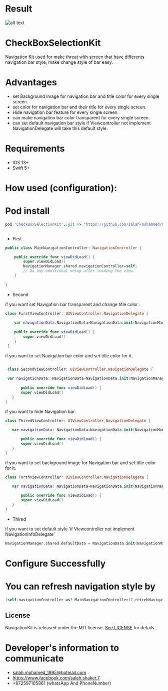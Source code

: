 # Result

![alt text](https://github.com/salah-mohammed/NavigationKit/blob/master/NavigationKitExample/example.gif)

# CheckBoxSelectionKit

Navigation Kit used for make threat with screen that have differents navigation bar style, make change style of bar easy.
# Advantages
* set Background Image for navigation bar and title color for every single screen.
* set color for navigation bar and their title for every single screen.
* Hide navigation bar feature for every single screen.
* can make navigation bar color transparent for every single screen.
* can set default navigation bar style if Viewcontroller not implement NavigationDelegate will take this default style.


# Requirements
* IOS 13+ 
* Swift 5+

# How used (configuration): 

# Pod install
```ruby
pod 'CheckBoxSelectionKit',:git => "https://github.com/salah-mohammed/CheckBoxSelectionKit.git"
 
```
- First

```swift
public class MainNavigationController: NavigationController {

    public override func viewDidLoad() {
        super.viewDidLoad()
        NavigationManager.shared.navigationController=self;
        // Do any additional setup after loading the view.
    }
    
}
```
- Second

if you want set Navigation bar transparent and change title color .
```swift
class FirstViewController: UIViewController,NavigationDelegate {
 
    var navigationData:NavigationData=NavigationData.init(NavigationManager.NavigationStyle.custom(NavigationManager.BarColor.transparent,titleColor:UIColor.black))
    
    public override func viewDidLoad() {
        super.viewDidLoad()
    }
 }

 ```
 
 if you want to set Navigation bar color and set title color for it.
 
 ```swift

  class SecondViewController: UIViewController,NavigationDelegate {
  
  var navigationData: NavigationData=NavigationData.init(NavigationManager.NavigationStyle.custom(NavigationManager.BarColor.customColor(UIColor.blue), titleColor:  UIColor.white))
    
        public override func viewDidLoad() {
        super.viewDidLoad()
    }
}
```
if you want to hide Navigation bar.

 ```swift
 class ThiredViewController: UIViewController,NavigationDelegate {

    var navigationData: NavigationData=NavigationData.init(NavigationManager.NavigationStyle.hide);
    
        public override func viewDidLoad() {
        super.viewDidLoad()
    }
}
 ```

if you want to set background image for Navigation bar and set title color for it.

 ```swift
 class ForthViewController: UIViewController,NavigationDelegate {

    var navigationData: NavigationData=NavigationData.init(NavigationManager.NavigationStyle.custom(NavigationManager.BarColor.backgroundImage(UIImage.init(named:"navigationImage")!), titleColor: UIColor.white))
    
        public override func viewDidLoad() {
        super.viewDidLoad()
    }
}
 ```
- Thired

if you want to set default style 'if Viewcontroller not implement NavigationInfoDelegate'
```swift
NavigationManager.shared.defaultData = NavigationData.init(NavigationManager.NavigationStyle.custom(NavigationManager.BarColor.customColor(UIColor.blue), titleColor:  UIColor.white))

 ```
# Configure Successfully

# You can refresh navigation style by 
```swift
(self.navigationController as? MainNavigationController)?.refrehNavigationData();
 ```
## License

NavigationKit is released under the MIT license. [See LICENSE](https://github.com/salah-mohammed/NavigationKit/blob/master/LICENSE) for details.

# Developer's information to communicate

- salah.mohamed_1995@hotmail.com
- https://www.facebook.com/salah.shaker.7
- +972597105861 (whatsApp And PhoneNumber)

